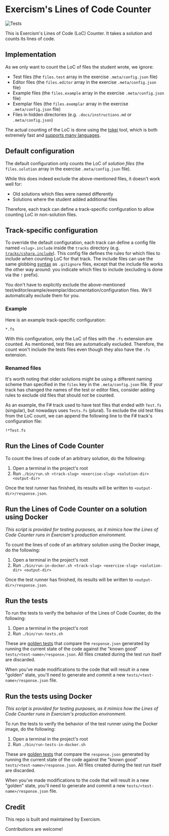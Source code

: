 # Exercism's Lines of Code Counter

![Tests](https://github.com/exercism/lines-of-code-counter/workflows/Test/badge.svg)

This is Exercism's Lines of Code (LoC) Counter.
It takes a solution and counts its lines of code.

## Implementation

As we only want to count the LoC of files the student wrote, we ignore:

- Test files (the `files.test` array in the exercise `.meta/config.json` file)
- Editor files (the `files.editor` array in the exercise `.meta/config.json` file)
- Example files (the `files.example` array in the exercise `.meta/config.json` file)
- Exemplar files (the `files.exemplar` array in the exercise `.meta/config.json` file)
- Files in hidden directories (e.g. `.docs/instructions.md` or `.meta/config.json`)

The actual counting of the LoC is done using the [tokei](https://github.com/XAMPPRocky/tokei) tool, which is both extremely fast and [supports many languages](https://github.com/XAMPPRocky/tokei#supported-languages).

## Default configuration

The default configuration only counts the LoC of _solution files_ (the `files.solution` array in the exercise `.meta/config.json` file).

While this does indeed exclude the above-mentioned files, it doesn't work well for:

- Old solutions which files were named differently
- Solutions where the student added additional files

Therefore, each track can define a track-specific configuration to allow counting LoC in non-solution files.

## Track-specific configuration

To override the default configuration, each track can define a config file named `<slug>.include` inside the `tracks` directory (e.g. [`tracks/csharp.include`](./tracks/csharp.include)).
This config file defines the rules for which files to include when counting LoC for that track.
The include files can use the same globbing [syntax](https://git-scm.com/docs/gitignore) as `.gitignore` files, except that the include file works the other way around: you indicate which files to include (excluding is done via the `!` prefix).

You don't have to explicitly exclude the above-mentioned test/editor/example/exemplar/documentation/configuration files.
We'll automatically exclude them for you.

### Example

Here is an example track-specific configuration:

```gitignore
*.fs
```

With this configuration, only the LoC of files with the `.fs` extension are counted.
As mentioned, test files are automatically excluded. Therefore, the count won't include the tests files even though they also have the `.fs` extension.

### Renamed files

It's worth noting that older solutions might be using a different naming scheme than specified in the `files` key in the `.meta/config.json` file.
If your track has changed the names of the test or editor files, consider adding rules to exclude old files that should _not_ be counted.

As an example, the F# track used to have test files that ended with `Test.fs` (singular), but nowadays uses `Tests.fs` (plural).
To exclude the old test files from the LoC count, we can append the following line to the F# track's configuration file:

```gitignore
!*Test.fs
```

## Run the Lines of Code Counter

To count the lines of code of an arbitrary solution, do the following:

1. Open a terminal in the project's root
2. Run `./bin/run.sh <track-slug> <exercise-slug> <solution-dir> <output-dir>`

Once the test runner has finished, its results will be written to `<output-dir>/response.json`.

## Run the Lines of Code Counter on a solution using Docker

_This script is provided for testing purposes, as it mimics how the Lines of Code Counter runs in Exercism's production environment._

To count the lines of code of an arbitrary solution using the Docker image, do the following:

1. Open a terminal in the project's root
2. Run `./bin/run-in-docker.sh <track-slug> <exercise-slug> <solution-dir> <output-dir>`

Once the test runner has finished, its results will be written to `<output-dir>/response.json`.

## Run the tests

To run the tests to verify the behavior of the Lines of Code Counter, do the following:

1. Open a terminal in the project's root
2. Run `./bin/run-tests.sh`

These are [golden tests][golden] that compare the `response.json` generated by running the current state of the code against the "known good" `tests/<test-name>/response.json`. All files created during the test run itself are discarded.

When you've made modifications to the code that will result in a new "golden" state, you'll need to generate and commit a new `tests/<test-name>/response.json` file.

## Run the tests using Docker

_This script is provided for testing purposes, as it mimics how the Lines of Code Counter runs in Exercism's production environment._

To run the tests to verify the behavior of the test runner using the Docker image, do the following:

1. Open a terminal in the project's root
2. Run `./bin/run-tests-in-docker.sh`

These are [golden tests][golden] that compare the `response.json` generated by running the current state of the code against the "known good" `tests/<test-name>/response.json`. All files created during the test run itself are discarded.

When you've made modifications to the code that will result in a new "golden" state, you'll need to generate and commit a new `tests/<test-name>/response.json` file.

## Credit

This repo is built and maintained by Exercism.

Contributions are welcome!

[test-runners]: https://github.com/exercism/automated-tests/blob/master/docs/introduction.md
[golden]: https://ro-che.info/articles/2017-12-04-golden-tests
[exercism]: https://exercism.io
